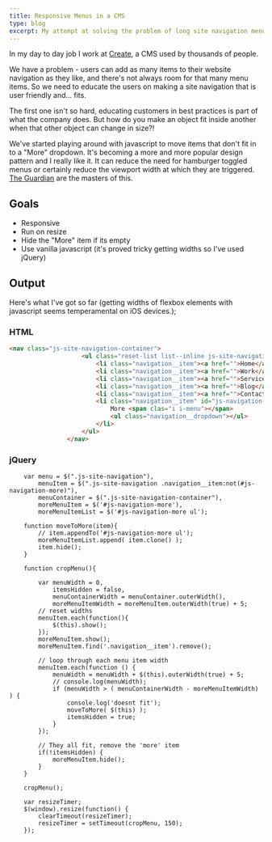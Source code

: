 ```yaml
---
title: Responsive Menus in a CMS
type: blog
excerpt: My attempt at solving the problem of long site navigation menus on small screens.
---
```


In my day to day job I work at [Create](www.create.net), a CMS used by thousands of people.

We have a problem - users can add as many items to their website navigation as they like, and there's not always room for that many menu items.
So we need to educate the users on making a site navigation that is user friendly and... fits.

The first one isn't so hard, educating customers in best practices is part of what the company does.
But how do you make an object fit inside another when that other object can change in size?!

We've started playing around with javascript to move items that don't fit in to a "More" dropdown.
It's becoming a more and more popular design pattern and I really like it. It can reduce the need for hamburger toggled menus or certainly reduce the viewport width at which they are triggered.
[The Guardian](https://www.theguardian.com/uk) are the masters of this.


## Goals
- Responsive
- Run on resize
- Hide the "More" item if its empty
- Use vanilla javascript (it's proved tricky getting widths so I've used jQuery)


## Output

Here's what I've got so far (getting widths of flexbox elements with javascript seems temperamental on iOS devices.);

### HTML
``` html
<nav class="js-site-navigation-container">
                    <ul class="reset-list list--inline js-site-navigation">
                        <li class="navigation__item"><a href="">Home</a></li>
                        <li class="navigation__item"><a href="">Work</a></li>
                        <li class="navigation__item"><a href="">Services</a></li>
                        <li class="navigation__item"><a href="">Blog</a></li>
                        <li class="navigation__item"><a href="">Contact</a></li>
                        <li class="navigation__item" id="js-navigation-more">
                            More <span clas="i i-menu"></span>
                            <ul class="navigation__dropdown"></ul>
                        </li>
                    </ul>
                </nav>
```

### jQuery
``` JS
    var menu = $(".js-site-navigation"),
        menuItem = $(".js-site-navigation .navigation__item:not(#js-navigation-more)"),
        menuContainer = $(".js-site-navigation-container"),
        moreMenuItem = $('#js-navigation-more'),
        moreMenuItemList = $('#js-navigation-more ul');

    function moveToMore(item){
        // item.appendTo('#js-navigation-more ul');
        moreMenuItemList.append( item.clone() );
        item.hide();
    }

    function cropMenu(){

        var menuWidth = 0,
            itemsHidden = false,
            menuContainerWidth = menuContainer.outerWidth(),
            moreMenuItemWidth = moreMenuItem.outerWidth(true) + 5;
        // reset widths
        menuItem.each(function(){
            $(this).show();
        });
        moreMenuItem.show();
        moreMenuItem.find('.navigation__item').remove();

        // loop through each menu item width
        menuItem.each(function () {
            menuWidth = menuWidth + $(this).outerWidth(true) + 5;
            // console.log(menuWidth);
            if (menuWidth > ( menuContainerWidth - moreMenuItemWidth) ) {
                console.log('doesnt fit');
                moveToMore( $(this) );
                itemsHidden = true;
            }
        });

        // They all fit, remove the 'more' item
        if(!itemsHidden) {
            moreMenuItem.hide();
        }
    }

    cropMenu();

    var resizeTimer;
    $(window).resize(function() {
        clearTimeout(resizeTimer);
        resizeTimer = setTimeout(cropMenu, 150);
    });
```
